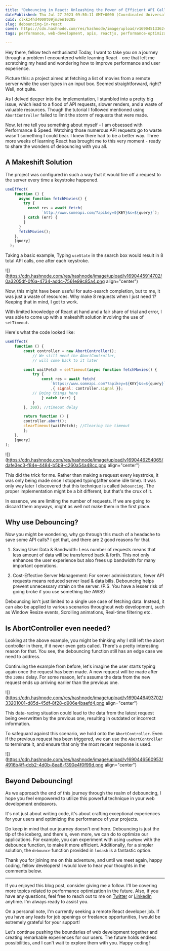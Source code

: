```yaml
---
title: "Debouncing in React: Unleashing the Power of Efficient API Calls"
datePublished: Thu Jul 27 2023 09:50:11 GMT+0000 (Coordinated Universal Time)
cuid: clkkz4hd4000t09jm3en10285
slug: debouncing-in-react
cover: https://cdn.hashnode.com/res/hashnode/image/upload/v1690451336247/7656a2d7-0836-4bce-8856-1be0d6b9b92e.png
tags: performance, web-development, apis, reactjs, performance-optimization

---
```


Hey there, fellow tech enthusiasts! Today, I want to take you on a journey through a problem I encountered while learning React - one that left me scratching my head and wondering how to improve performance and user experience.

Picture this: a project aimed at fetching a list of movies from a remote server while the user types in an input box. Seemed straightforward, right? Well, not quite.

As I delved deeper into the implementation, I stumbled into a pretty big issue, which lead to a flood of API requests, slower renders, and a waste of valuable resources. Though the tutorial I followed mentioned using `AbortController` failed to limit the storm of requests that were made.

Now, let me tell you something about myself - I am obsessed with Performance & Speed. Watching those numerous API requests go to waste wasn't something I could bear. I knew there had to be a better way. Three more weeks of learning React has brought me to this very moment - ready to share the wonders of debouncing with you all.

## A Makeshift Solution

The project was configured in such a way that it would fire off a request to the server every time a keystroke happened.

```javascript
useEffect(
    function () {
      async function fetchMovies() {
        try {
          const res = await fetch(
	            `http://www.someapi.com/?apikey=${KEY}&s=${query}`);
        } catch (err) {
        }
      }
      fetchMovies();
    },
    [query]
  );
```

Taking a basic example, Typing `useState` in the search box would result in 8 total API calls, one after each keystroke.

![](https://cdn.hashnode.com/res/hashnode/image/upload/v1690445914702/0a3205df-0f6a-4734-addc-7561e99c85a4.png align="center")

Now, this might have been useful for auto-search completion, but to me, it was just a waste of resources. Why make 8 requests when I just need 1? Keeping that in mind, I got to work.

With limited knowledge of React at hand and a fair share of trial and error, I was able to come up with a makeshift solution involving the use of `setTimeout`.

Here's what the code looked like:

```javascript
useEffect(
	function () {
		const controller = new AbortController(); 
            // We still need the AbortController, 
            // will come back to it later

		const waitFetch = setTimeout(async function fetchMovies() {
			try {
				const res = await fetch(
                    `https://www.someapi.com??apikey=${KEY}&s=${query}`
                    ,{ signal: controller.signal }};
			// Doing things here
				} catch (err) {
			} 
		}, 300); //timeout delay

		return function () {
		controller.abort(); 
		clearTimeout(waitFetch); //Clearing the timeout
		};
	},
	[query]
);
```

![](https://cdn.hashnode.com/res/hashnode/image/upload/v1690446254065/dafe3ec3-f84e-4484-b5b9-c260a54a48cc.png align="center")

This did the trick for me. Rather than making a request every keystroke, it was only being made once I stopped typing(after some idle time). It was only way later I discovered that this technique is called `Debouncing`. The proper implementation might be a bit different, but that's the crux of it.

In essence, we are limiting the number of requests. If we are going to discard them anyways, might as well not make them in the first place.

## Why use Debouncing?

Now you might be wondering, why go through this much of a headache to save some API calls? I get that, and there are 2 good reasons for that.

1. Saving User Data & Bandwidth: Less number of requests means that less amount of data will be transferred back & forth. This not only enhances the user experience but also frees up bandwidth for many important operations.
    
2. Cost-Effective Server Management: For server administrators, fewer API requests means reduced server load & data bills. Debouncing helps prevent unnecessary strain on the server. (P.S. You have a lesser risk of going broke if you use something like AWS!)
    

Debouncing isn't just limited to a single use case of fetching data. Instead, it can also be applied to various scenarios throughout web development, such as Window Resize events, Scrolling animations, Real-time filtering etc.

## Is AbortController even needed?

Looking at the above example, you might be thinking why I still left the abort controller in there, if it never even gets called. There's a pretty interesting reason for that. You see, the debouncing function still has an edge case we need to address.

Continuing the example from before, let's imagine the user starts typing again once the request has been made. A new request will be made after the `300ms` delay. For some reason, let's assume the data from the new request ends up arriving earlier than the previous one.

![](https://cdn.hashnode.com/res/hashnode/image/upload/v1690446493702/33201001-d85d-45df-8f28-d906e4baefd4.png align="center")

This data-racing situation could lead to the data from the latest request being overwritten by the previous one, resulting in outdated or incorrect information.

To safeguard against this scenario, we hold onto the `AbortController`. Even if the previous request has been triggered, we can use the `AbortController` to terminate it, and ensure that only the most recent response is used.

![](https://cdn.hashnode.com/res/hashnode/image/upload/v1690446560953/4916b4ff-dcb2-4d0b-8ea8-f390e4f0f99d.png align="center")

## Beyond Debouncing!

As we approach the end of this journey through the realm of debouncing, I hope you feel empowered to utilize this powerful technique in your web development endeavors.

It's not just about writing code, it's about crafting exceptional experiences for your users and optimizing the performance of your projects.

Do keep in mind that our journey doesn't end here. Debouncing is just the tip of the iceberg, and there's, even more, we can do to optimize our applications. For example, you can experiment with using `useMemo` with the debounce function, to make it more efficient. Additionally, for a simpler solution, the `debounce` function provided in `lodash` is a fantastic option.

Thank you for joining me on this adventure, and until we meet again, happy coding, fellow developers! I would love to hear your thoughts in the comments below.

---

If you enjoyed this blog post, consider giving me a follow. I'll be covering more topics related to performance optimization in the future. Also, if you have any questions, feel free to reach out to me on [Twitter](https://twitter.com/ChiragM_2015) or [LinkedIn](https://www.linkedin.com/in/chiragm999/) anytime. I'm always ready to assist you.

On a personal note, I'm currently seeking a remote React developer job. If you have any leads for job openings or freelance opportunities, I would be extremely grateful for your support!

Let's continue pushing the boundaries of web development together and creating remarkable experiences for our users. The future holds endless possibilities, and I can't wait to explore them with you. Happy coding!